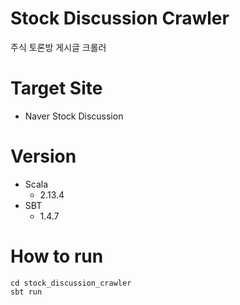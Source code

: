 # Stock Discussion Crawler
주식 토론방 게시글 크롤러

# Target Site
- Naver Stock Discussion

# Version
- Scala
  - 2.13.4
- SBT
  - 1.4.7

# How to run

```shell
cd stock_discussion_crawler
sbt run
```
